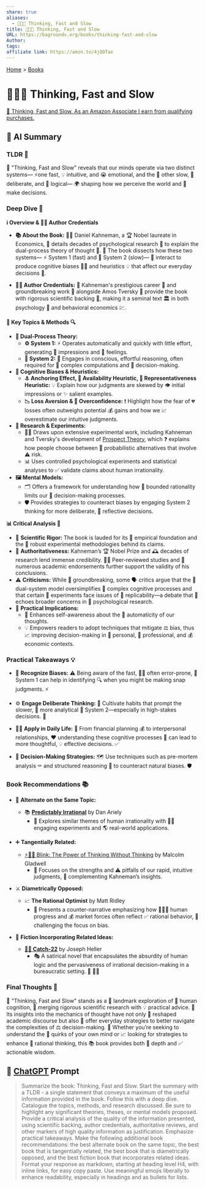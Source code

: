 ```yaml
---
share: true
aliases:
  - 🤔🐇🐢 Thinking, Fast and Slow
title: 🤔🐇🐢 Thinking, Fast and Slow
URL: https://bagrounds.org/books/thinking-fast-and-slow
Author: 
tags: 
affiliate link: https://amzn.to/4jQ0Tax
---
```

[Home](../index.md) > [Books](./index.md)  
# 🤔🐇🐢 Thinking, Fast and Slow  
[🛒 Thinking, Fast and Slow. As an Amazon Associate I earn from qualifying purchases.](https://amzn.to/4jQ0Tax)  
  
## 🤖 AI Summary  
### TLDR 🚀  
🧠 "Thinking, Fast and Slow" reveals that our minds operate via two distinct systems— ⚡️one fast, 💡 intuitive, and 😭 emotional, and the 🐢 other slow, 🤔 deliberate, and 🧮 logical— 🌍 shaping how we perceive the world and 🧐 make decisions.  
  
### Deep Dive 🧠  
**ℹ️ Overview & 👨‍🎓 Author Credentials**  
  
* **📚 About the Book:** 👨‍💼 Daniel Kahneman, a 🏆 Nobel laureate in Economics, 🧠 details decades of psychological research 🔬 to explain the dual-process theory of thought 🤔. 📖 The book dissects how these two systems— ⚡️ System 1 (fast) and 🐌 System 2 (slow)— 🤝 interact to produce cognitive biases 😵‍💫 and heuristics 💡 that affect our everyday decisions 🧐.  
  
* **👨‍🏫 Author Credentials:** 🥇 Kahneman's prestigious career 🌟 and groundbreaking work 🚀 alongside Amos Tversky 🤝 provide the book with rigorous scientific backing 🧪, making it a seminal text 🏛️ in both psychology 🧠 and behavioral economics 💹.  
  
**🔑 Key Topics & Methods 🔍**  
- **🧠 Dual-Process Theory:**  
  - **⚙️ System 1:** ⚡ Operates automatically and quickly with little effort, generating 💭 impressions and 💖 feelings.  
  - **🤔 System 2:** 🧠 Engages in conscious, effortful reasoning, often required for 🧮 complex computations and 🧐 decision-making.  
- **🤯 Cognitive Biases & Heuristics:**  
  - **⚓ Anchoring Effect, 📰 Availability Heuristic, 🧍 Representativeness Heuristic:** 💡 Explain how our judgments are skewed by 👁️ initial impressions or ✨ salient examples.  
  - **📉 Loss Aversion & 💪 Overconfidence:** ❗ Highlight how the fear of 💔 losses often outweighs potential 💰 gains and how we 📈 overestimate our intuitive judgments.  
- **🔬 Research & Experiments:**  
  - 🧑‍🔬 Draws upon extensive experimental work, including Kahneman and Tversky's development of [Prospect Theory](https://en.wikipedia.org/wiki/Prospect_theory), which ❓ explains how people choose between 🎲 probabilistic alternatives that involve ⚠️ risk.  
  - 📊 Uses controlled psychological experiments and statistical analyses to ✅ validate claims about human irrationality.  
- **🖼️ Mental Models:**  
  - 🗂️ Offers a framework for understanding how 🚧 bounded rationality limits our 🧐 decision-making processes.  
  - 🛡️ Provides strategies to counteract biases by engaging System 2 thinking for more deliberate, 🧘 reflective decisions.  
  
**📊 Critical Analysis 🔬**  
- 🧪 **Scientific Rigor:** The book is lauded for its 🔬 empirical foundation and the 💪 robust experimental methodologies behind its claims.  
- 👑 **Authoritativeness:** Kahneman’s 🏆 Nobel Prize and 🕰️ decades of research lend immense credibility. 🧑‍🏫 Peer-reviewed studies and 💯 numerous academic endorsements further support the validity of his conclusions.  
- ⚠️ **Criticisms:** While 🚀 groundbreaking, some 🗣️ critics argue that the 🧠 dual-system model oversimplifies 🤯 complex cognitive processes and that certain 🧪 experiments face issues of 🔄 replicability—a debate that 📢 echoes broader concerns in 📜 psychological research.  
- 🎯 **Practical Implications:**  
  - 🤔 Enhances self-awareness about the 🤖 automaticity of our thoughts.  
  - 💡 Empowers readers to adopt techniques that mitigate ⚖️ bias, thus 📈 improving decision-making in 🧍 personal, 💼 professional, and 💰 economic contexts.  
  
### Practical Takeaways 💡  
- 🧠 **Recognize Biases:** ⚠️ Being aware of the fast, 🏃‍♀️ often error-prone, 😬 System 1 can help in identifying 🔍 when you might be making snap judgments. ⚡  
  
- ⚙️ **Engage Deliberate Thinking:** 🌱 Cultivate habits that prompt the slower, 🐢 more analytical 🧐 System 2—especially in high-stakes decisions. 🎯  
  
- 🧑‍💼 **Apply in Daily Life:** 📅 From financial planning 💰 to interpersonal relationships, ❤️ understanding these cognitive processes 🤔 can lead to more thoughtful, 💡 effective decisions. ✅  
  
- 🚦 **Decision-Making Strategies:** 🗺️ Use techniques such as pre-mortem analysis ⚰️ and structured reasoning 🧱 to counteract natural biases. 🛡️  
  
### Book Recommendations 📚  
- 🔄 **Alternate on the Same Topic:**  
  - 📚 **[Predictably Irrational](./predictably-irrational.md)** by Dan Ariely  
    * 🧠 Explores similar themes of human irrationality with 🧑‍🔬 engaging experiments and 🌎 real-world applications.  
  
- ➕ **Tangentially Related:**  
  - [⚡🚫💭 Blink: The Power of Thinking Without Thinking](./blink-the-power-of-thinking-without-thinking.md) by Malcolm Gladwell  
    * 🎯 Focuses on the strengths and ⚠️ pitfalls of our rapid, intuitive judgments, 🤝 complementing Kahneman’s insights.  
  
- ⚔️ **Diametrically Opposed:**  
  - 📈 **The Rational Optimist** by Matt Ridley  
    * 🚀 Presents a counter-narrative emphasizing how 🧑‍🤝‍🧑 human progress and 💰 market forces often reflect ✅ rational behavior, 🤔 challenging the focus on bias.  
  
- 📖 **Fiction Incorporating Related Ideas:**  
  - **[🔁🤪 Catch-22](./catch-22.md)** by Joseph Heller  
    * 🎭 A satirical novel that encapsulates the absurdity of human logic and the pervasiveness of irrational decision-making in a bureaucratic setting. 🏢 😵‍💫  
  
### Final Thoughts 🤔  
🧠 "Thinking, Fast and Slow" stands as a 🌟 landmark exploration of 👤 human cognition, 🔬 merging rigorous scientific research with 💡 practical advice. 🤯 Its insights into the mechanics of thought have not only 🔄 reshaped academic discourse but also 🚦 offer everyday strategies to better navigate the complexities of ⚖️ decision-making. 🤔 Whether you’re seeking to understand the 🤪 quirks of your own mind or 📈 looking for strategies to enhance 🧠 rational thinking, this 📚 book provides both 🌊 depth and ✅ actionable wisdom.  
  
## 💬 [ChatGPT](https://chat.com) Prompt  
> Summarize the book: Thinking, Fast and Slow. Start the summary with a TLDR - a single statement that conveys a maximum of the useful information provided in the book. Follow this with a deep dive. Catalogue the topics, methods, and research discussed. Be sure to highlight any significant theories, theses, or mental models proposed. Provide a critical analysis of the quality of the information presented, using scientific backing, author credentials, authoritative reviews, and other markers of high quality information as justification. Emphasize practical takeaways. Make the following additional book recommendations: the best alternate book on the same topic, the best book that is tangentially related, the best book that is diametrically opposed, and the best fiction book that incorporates related ideas. Format your response as markdown, starting at heading level H4, with inline links, for easy copy paste. Use meaningful emojis liberally to enhance readability, especially in headings and as bullets for lists.